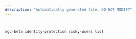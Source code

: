 ```yaml
---
description: "Automatically generated file. DO NOT MODIFY"
---
```


```bash


mgc-beta identity-protection risky-users list

```